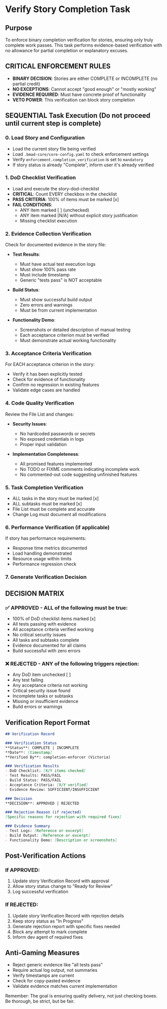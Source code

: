 # Verify Story Completion Task

## Purpose

To enforce binary completion verification for stories, ensuring only truly complete work passes. This task performs evidence-based verification with no allowance for partial completion or explanatory excuses.

## CRITICAL ENFORCEMENT RULES

- **BINARY DECISION**: Stories are either COMPLETE or INCOMPLETE (no partial credit)
- **NO EXCEPTIONS**: Cannot accept "good enough" or "mostly working"
- **EVIDENCE REQUIRED**: Must have concrete proof of functionality
- **VETO POWER**: This verification can block story completion

## SEQUENTIAL Task Execution (Do not proceed until current step is complete)

### 0. Load Story and Configuration

- Load the current story file being verified
- Load `.bmad-core/core-config.yaml` to check enforcement settings
- Verify `enforcement.completion_verification` is set to `mandatory`
- If story status is already "Complete", inform user it's already verified

### 1. DoD Checklist Verification

- Load and execute the story-dod-checklist
- **CRITICAL**: Count EVERY checkbox in the checklist
- **PASS CRITERIA**: 100% of items must be marked [x]
- **FAIL CONDITIONS**:
  - ANY item marked [ ] (unchecked)
  - ANY item marked [N/A] without explicit story justification
  - Missing checklist execution

### 2. Evidence Collection Verification

Check for documented evidence in the story file:

- **Test Results**:
  - Must have actual test execution logs
  - Must show 100% pass rate
  - Must include timestamp
  - Generic "tests pass" is NOT acceptable
  
- **Build Status**:
  - Must show successful build output
  - Zero errors and warnings
  - Must be from current implementation
  
- **Functionality Demo**:
  - Screenshots or detailed description of manual testing
  - Each acceptance criterion must be verified
  - Must demonstrate actual working functionality

### 3. Acceptance Criteria Verification

For EACH acceptance criterion in the story:

- Verify it has been explicitly tested
- Check for evidence of functionality
- Confirm no regression in existing features
- Validate edge cases are handled

### 4. Code Quality Verification

Review the File List and changes:

- **Security Issues**:
  - No hardcoded passwords or secrets
  - No exposed credentials in logs
  - Proper input validation
  
- **Implementation Completeness**:
  - All promised features implemented
  - No TODO or FIXME comments indicating incomplete work
  - No commented-out code suggesting unfinished features

### 5. Task Completion Verification

- ALL tasks in the story must be marked [x]
- ALL subtasks must be marked [x]
- File List must be complete and accurate
- Change Log must document all modifications

### 6. Performance Verification (if applicable)

If story has performance requirements:

- Response time metrics documented
- Load handling demonstrated
- Resource usage within limits
- Performance regression check

### 7. Generate Verification Decision

## DECISION MATRIX

### ✅ APPROVED - ALL of the following must be true:
- 100% of DoD checklist items marked [x]
- All tests passing with evidence
- All acceptance criteria verified working
- No critical security issues
- All tasks and subtasks complete
- Evidence documented for all claims
- Build successful with zero errors

### ❌ REJECTED - ANY of the following triggers rejection:
- Any DoD item unchecked [ ]
- Any test failing
- Any acceptance criteria not working
- Critical security issue found
- Incomplete tasks or subtasks
- Missing or insufficient evidence
- Build errors or warnings

## Verification Report Format

```markdown
## Verification Record

### Verification Status
**Status**: COMPLETE | INCOMPLETE
**Date**: [timestamp]
**Verified By**: completion-enforcer (Victoria)

### Verification Results
- DoD Checklist: [X/Y items checked]
- Test Results: PASS/FAIL
- Build Status: PASS/FAIL
- Acceptance Criteria: [X/Y verified]
- Evidence Review: SUFFICIENT/INSUFFICIENT

### Decision
**DECISION**: APPROVED | REJECTED

### Rejection Reason (if rejected)
[Specific reasons for rejection with required fixes]

### Evidence Summary
- Test Logs: [Reference or excerpt]
- Build Output: [Reference or excerpt]
- Functionality Demo: [Description or screenshots]
```

## Post-Verification Actions

### If APPROVED:
1. Update story Verification Record with approval
2. Allow story status change to "Ready for Review"
3. Log successful verification

### If REJECTED:
1. Update story Verification Record with rejection details
2. Keep story status as "In Progress"
3. Generate rejection report with specific fixes needed
4. Block any attempt to mark complete
5. Inform dev agent of required fixes

## Anti-Gaming Measures

- Reject generic evidence like "all tests pass"
- Require actual log output, not summaries
- Verify timestamps are current
- Check for copy-pasted evidence
- Validate evidence matches current implementation

Remember: The goal is ensuring quality delivery, not just checking boxes. Be thorough, be strict, but be fair.